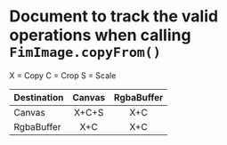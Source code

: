 # Document to track the valid operations when calling `FimImage.copyFrom()`

X = Copy
C = Crop
S = Scale

| Destination | Canvas | RgbaBuffer |
|-------------|:------:|:----------:|
| Canvas      | X+C+S  | X+C        |
| RgbaBuffer  | X+C    | X+C        |
